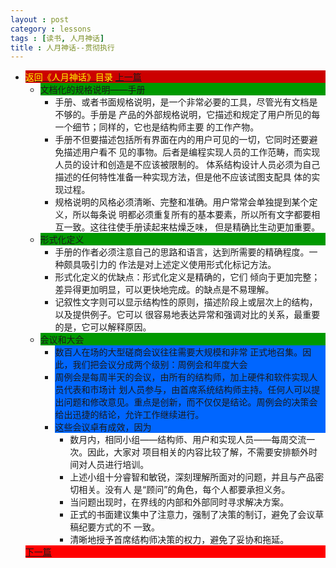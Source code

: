 ```yaml
---
layout : post
category : lessons
tags : [读书, 人月神话]
title : 人月神话--贯彻执行
---
```


<div><ul>
	<li><div style="background-color:#cc0000;">
<a href="/lessons/2013/01/30/man-month-read00/" title="返回《人月神话》目录"><font color="#FFFF00" >返回《人月神话》目录</font></a>
<a href="/lessons/2013/03/11/man-month-read04/" title="上一篇">上一篇</a></div>
		<ul>
	<li><div style="background-color:#009900;">文档化的规格说明——手册 </div>
		<ul>
	<li><div>手册、或者书面规格说明，是一个非常必要的工具，尽管光有文档是不够的。手册是 产品的外部规格说明，它描述和规定了用户所见的每一个细节；同样的，它也是结构师主要 的工作产物。</div></li>
	<li><div>手册不但要描述包括所有界面在内的用户可见的一切，它同时还要避免描述用户看不 见的事物。后者是编程实现人员的工作范畴，而实现人员的设计和创造是不应该被限制的。 体系结构设计人员必须为自己描述的任何特性准备一种实现方法，但是他不应该试图支配具 体的实现过程。 </div></li>
	<li><div>规格说明的风格必须清晰、完整和准确。用户常常会单独提到某个定义，所以每条说 明都必须重复所有的基本要素，所以所有文字都要相互一致。这往往使手册读起来枯燥乏味， 但是精确比生动更加重要。</div></li></ul></li>
	<li><div style="background-color:#009900;">形式化定义</div>
		<ul>
	<li><div>手册的作者必须注意自己的思路和语言，达到所需要的精确程度。一种颇具吸引力的 作法是对上述定义使用形式化标记方法。</div></li>
	<li><div>形式化定义的优缺点：形式化定义是精确的，它们 倾向于更加完整；差异得更加明显，可以更快地完成。的缺点是不易理解。</div></li>
	<li><div>记叙性文字则可以显示结构性的原则，描述阶段上或层次上的结构，以及提供例子。它可以 很容易地表达异常和强调对比的关系，最重要的是，它可以解释原因。</div></li></ul></li>
	<li><div style="background-color:#009900;">会议和大会</div>
		<ul>
	<li><div style="background-color:#0066ff;">数百人在场的大型磋商会议往往需要大规模和非常 正式地召集。因此，我们把会议分成两个级别：周例会和年度大会</div></li>
	<li><div style="background-color:#0066ff;">周例会是每周半天的会议，由所有的结构师，加上硬件和软件实现人员代表和市场计 划人员参与，由首席系统结构师主持。任何人可以提出问题和修改意见。重点是创新，而不仅仅是结论。周例会的决策会给出迅捷的结论，允许工作继续进行。</div></li>
	<li><div style="background-color:#0066ff;">这些会议卓有成效，因为</div>
		<ul>
	<li><div>数月内，相同小组——结构师、用户和实现人员——每周交流一次。因此，大家对 项目相关的内容比较了解，不需要安排额外时间对人员进行培训。</div></li>
	<li><div>上述小组十分睿智和敏锐，深刻理解所面对的问题，并且与产品密切相关。没有人 是“顾问”的角色，每个人都要承担义务。</div></li>
	<li><div>当问题出现时，在界线的内部和外部同时寻求解决方案。</div></li>
	<li><div>正式的书面建议集中了注意力，强制了决策的制订，避免了会议草稿纪要方式的不 一致。</div></li>
	<li><div>清晰地授予首席结构师决策的权力，避免了妥协和拖延。</div></li></ul></li></ul></li></ul>
	<div style="background-color:#ff0000;"><a href="/lessons/2013/03/11/man-month-read06/" title="下一篇">下一篇</a></div>
</li></ul></div>